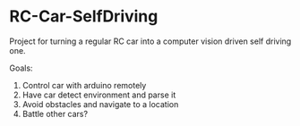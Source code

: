 # RC-Car-SelfDriving

Project for turning a regular RC car into a computer vision driven self driving one. 

Goals: 

1. Control car with arduino remotely 
2. Have car detect environment and parse it 
3. Avoid obstacles and navigate to a location 
4. Battle other cars? 
